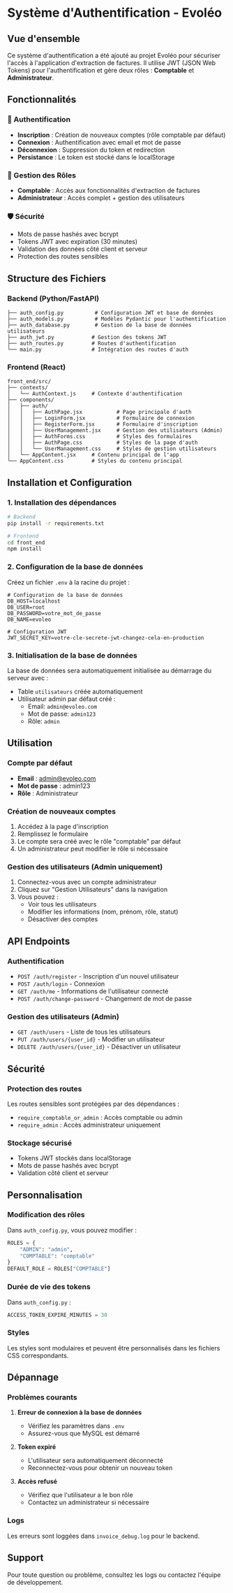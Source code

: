 # Système d'Authentification - Evoléo

## Vue d'ensemble

Ce système d'authentification a été ajouté au projet Evoléo pour sécuriser l'accès à l'application d'extraction de factures. Il utilise JWT (JSON Web Tokens) pour l'authentification et gère deux rôles : **Comptable** et **Administrateur**.

## Fonctionnalités

### 🔐 Authentification
- **Inscription** : Création de nouveaux comptes (rôle comptable par défaut)
- **Connexion** : Authentification avec email et mot de passe
- **Déconnexion** : Suppression du token et redirection
- **Persistance** : Le token est stocké dans le localStorage

### 👥 Gestion des Rôles
- **Comptable** : Accès aux fonctionnalités d'extraction de factures
- **Administrateur** : Accès complet + gestion des utilisateurs

### 🛡️ Sécurité
- Mots de passe hashés avec bcrypt
- Tokens JWT avec expiration (30 minutes)
- Validation des données côté client et serveur
- Protection des routes sensibles

## Structure des Fichiers

### Backend (Python/FastAPI)

```
├── auth_config.py          # Configuration JWT et base de données
├── auth_models.py          # Modèles Pydantic pour l'authentification
├── auth_database.py        # Gestion de la base de données utilisateurs
├── auth_jwt.py            # Gestion des tokens JWT
├── auth_routes.py         # Routes d'authentification
└── main.py                # Intégration des routes d'auth
```

### Frontend (React)

```
front_end/src/
├── contexts/
│   └── AuthContext.js     # Contexte d'authentification
├── components/
│   ├── auth/
│   │   ├── AuthPage.jsx           # Page principale d'auth
│   │   ├── LoginForm.jsx          # Formulaire de connexion
│   │   ├── RegisterForm.jsx       # Formulaire d'inscription
│   │   ├── UserManagement.jsx     # Gestion des utilisateurs (Admin)
│   │   ├── AuthForms.css          # Styles des formulaires
│   │   ├── AuthPage.css           # Styles de la page d'auth
│   │   └── UserManagement.css     # Styles de gestion utilisateurs
│   └── AppContent.jsx     # Contenu principal de l'app
└── AppContent.css         # Styles du contenu principal
```

## Installation et Configuration

### 1. Installation des dépendances

```bash
# Backend
pip install -r requirements.txt

# Frontend
cd front_end
npm install
```

### 2. Configuration de la base de données

Créez un fichier `.env` à la racine du projet :

```env
# Configuration de la base de données
DB_HOST=localhost
DB_USER=root
DB_PASSWORD=votre_mot_de_passe
DB_NAME=evoleo

# Configuration JWT
JWT_SECRET_KEY=votre-cle-secrete-jwt-changez-cela-en-production
```

### 3. Initialisation de la base de données

La base de données sera automatiquement initialisée au démarrage du serveur avec :
- Table `utilisateurs` créée automatiquement
- Utilisateur admin par défaut créé :
  - Email: `admin@evoleo.com`
  - Mot de passe: `admin123`
  - Rôle: `admin`

## Utilisation

### Compte par défaut
- **Email** : admin@evoleo.com
- **Mot de passe** : admin123
- **Rôle** : Administrateur

### Création de nouveaux comptes
1. Accédez à la page d'inscription
2. Remplissez le formulaire
3. Le compte sera créé avec le rôle "comptable" par défaut
4. Un administrateur peut modifier le rôle si nécessaire

### Gestion des utilisateurs (Admin uniquement)
1. Connectez-vous avec un compte administrateur
2. Cliquez sur "Gestion Utilisateurs" dans la navigation
3. Vous pouvez :
   - Voir tous les utilisateurs
   - Modifier les informations (nom, prénom, rôle, statut)
   - Désactiver des comptes

## API Endpoints

### Authentification
- `POST /auth/register` - Inscription d'un nouvel utilisateur
- `POST /auth/login` - Connexion
- `GET /auth/me` - Informations de l'utilisateur connecté
- `POST /auth/change-password` - Changement de mot de passe

### Gestion des utilisateurs (Admin)
- `GET /auth/users` - Liste de tous les utilisateurs
- `PUT /auth/users/{user_id}` - Modifier un utilisateur
- `DELETE /auth/users/{user_id}` - Désactiver un utilisateur

## Sécurité

### Protection des routes
Les routes sensibles sont protégées par des dépendances :
- `require_comptable_or_admin` : Accès comptable ou admin
- `require_admin` : Accès administrateur uniquement

### Stockage sécurisé
- Tokens JWT stockés dans localStorage
- Mots de passe hashés avec bcrypt
- Validation côté client et serveur

## Personnalisation

### Modification des rôles
Dans `auth_config.py`, vous pouvez modifier :
```python
ROLES = {
    "ADMIN": "admin",
    "COMPTABLE": "comptable"
}
DEFAULT_ROLE = ROLES["COMPTABLE"]
```

### Durée de vie des tokens
Dans `auth_config.py` :
```python
ACCESS_TOKEN_EXPIRE_MINUTES = 30
```

### Styles
Les styles sont modulaires et peuvent être personnalisés dans les fichiers CSS correspondants.

## Dépannage

### Problèmes courants

1. **Erreur de connexion à la base de données**
   - Vérifiez les paramètres dans `.env`
   - Assurez-vous que MySQL est démarré

2. **Token expiré**
   - L'utilisateur sera automatiquement déconnecté
   - Reconnectez-vous pour obtenir un nouveau token

3. **Accès refusé**
   - Vérifiez que l'utilisateur a le bon rôle
   - Contactez un administrateur si nécessaire

### Logs
Les erreurs sont loggées dans `invoice_debug.log` pour le backend.

## Support

Pour toute question ou problème, consultez les logs ou contactez l'équipe de développement. 